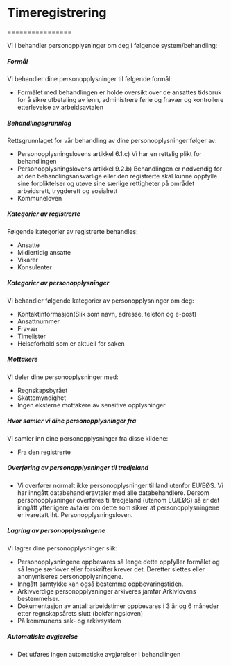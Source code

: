 # Timeregistrering

================

  

Vi i behandler personopplysninger om deg i følgende system/behandling:

  

##### Formål

Vi behandler dine personopplysninger til følgende formål:

*   Formålet med behandlingen er holde oversikt over de ansattes tidsbruk for å sikre utbetaling av lønn, administrere ferie og fravær og kontrollere etterlevelse av arbeidsavtalen

##### Behandlingsgrunnlag

Rettsgrunnlaget for vår behandling av dine personopplysninger følger av:

*   Personopplysningslovens artikkel 6.1.c) Vi har en rettslig plikt for behandlingen
*   Personopplysningslovens artikkel 9.2.b) Behandlingen er nødvendig for at den behandlingsansvarlige eller den registrerte skal kunne oppfylle sine forpliktelser og utøve sine særlige rettigheter på området arbeidsrett, trygderett og sosialrett
*   Kommuneloven

##### Kategorier av registrerte

Følgende kategorier av registrerte behandles:

*   Ansatte
*   Midlertidig ansatte
*   Vikarer
*   Konsulenter

##### Kategorier av personopplysninger

Vi behandler følgende kategorier av personopplysninger om deg:

*   Kontaktinformasjon(Slik som navn, adresse, telefon og e-post)
*   Ansattnummer
*   Fravær
*   Timelister
*   Helseforhold som er aktuell for saken

##### Mottakere

Vi deler dine personopplysninger med:

*   Regnskapsbyrået
*   Skattemyndighet
*   Ingen eksterne mottakere av sensitive opplysninger

##### Hvor samler vi dine personopplysninger fra

Vi samler inn dine personopplysninger fra disse kildene:

*   Fra den registrerte

##### Overføring av personopplysninger til tredjeland

*   Vi overfører normalt ikke personopplysninger til land utenfor EU/EØS. Vi har inngått databehandleravtaler med alle databehandlere. Dersom personopplysninger overføres til tredjeland (utenom EU/EØS) så er det inngått ytterligere avtaler om dette som sikrer at personopplysningene er ivaretatt iht. Personopplysningsloven.

##### Lagring av personopplysningene

Vi lagrer dine personopplysninger slik:

*   Personopplysningene oppbevares så lenge dette oppfyller formålet og så lenge særlover eller forskrifter krever det. Deretter slettes eller anonymiseres personopplysningene.
*   Inngått samtykke kan også bestemme oppbevaringstiden.
*   Arkivverdige personopplysninger arkiveres jamfør Arkivlovens bestemmelser.
*   Dokumentasjon av antall arbeidstimer oppbevares i 3 år og 6 måneder etter regnskapsårets slutt (bokføringsloven)
*   På kommunens sak- og arkivsystem

##### Automatiske avgjørelse

*   Det utføres ingen automatiske avgjørelser i behandlingen